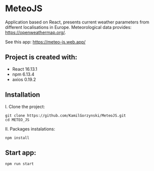 # MeteoJS

Application based on React, presents current weather parameters from different localisations in Europe. Meteorological data provides: https://openweathermap.org/.

See this app: https://meteo-js.web.app/

## Project is created with:
* React 16.13.1
* npm 6.13.4
* axios 0.19.2


## Installation
I. Clone the project:
```
git clone https://github.com/KamilGorzynski/MeteoJS.git
cd METEO_JS
```


II. Packages instalations:
```
npm install
```
## Start app:
```
npm run start
```
